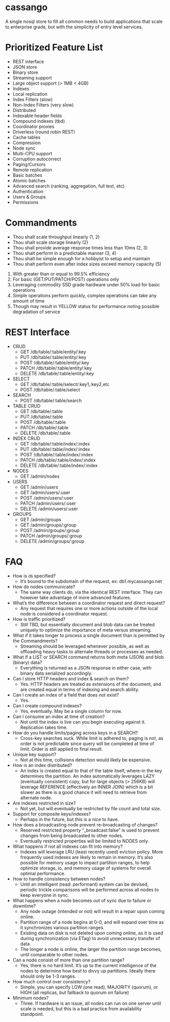 cassango
========

A single nosql store to fill all common needs to build applications that scale to enterprise grade, but with the simplicity of entry level services.



# Prioritized Feature List

* REST interface
* JSON store
* Binary store
* Streaming support
* Large object support (> 1MB < 4GB)
* Indexes
* Local replication
* Index Filters (slow)
* Non-Index Filters (very slow)
* Distributed
* Indexable header fields
* Compound indexes (tbd)
* Coordinator proxies
* Driverless (round robin REST)
* Cache tables
* Compression
* Node sync
* Multi-CPU support
* Corruption autocorrect
* Paging/Cursors
* Remote replication
* Basic batches
* Atomic batches
* Advanced search (ranking, aggregation, full text, etc)
* Authentication
* Users & Groups
* Permissions




# Commandments

* Thou shalt scale throughput linearly (1, 2)
* Thou shalt scale storage linearly (2)
* Thou shall provide average response times less than 10ms (2, 3)
* Thou shalt perform in a predictable manner (3, 4)
* Thou shalt be simple enough for a hobbyist to setup and maintain
* Thou shalt perform even after index sizes exceed memory capacity (5)


1. With greater than or equal to 99.5% efficiency
2. For basic (GET/PUT/PATCH/POST) operations only
3. Leveraging commodity SSD grade hardware under 50% load for basic operations
4. Simple operations perform quickly, complex operations can take any amount of time
5. Though may result in YELLOW status for performance noting possible degradation of service




# REST Interface

* CRUD
  * GET /db/table/:table/entity/:key
  * PUT /db/table/:table/entity/:key
  * POST /db/table/:table/entity/:key
  * PATCH /db/table/:table/entity/:key
  * DELETE /db/table/:table/entity/:key
* SELECT
  * GET /db/table/:table/select/:key1,:key2,etc
  * POST /db/table/:table/select
* SEARCH
  * POST /db/table/:table/search
* TABLE CRUD
  * GET /db/table/:table
  * PUT /db/table/:table
  * POST /db/table/:table
  * PATCH /db/table/:table
  * DELETE /db/table/:table
* INDEX CRUD
  * GET /db/table/:table/index/:index
  * PUT /db/table/:table/index/:index
  * POST /db/table/:table/index/:index
  * PATCH /db/table/:table/index/:index
  * DELETE /db/table/:table/index/:index
* NODES
  * GET /admin/nodes
* USERS
  * GET /admin/users
  * GET /admin/users/:user
  * POST /admin/users/:user
  * PATCH /admin/users/:user
  * DELETE /admin/users/:user
* GROUPS
  * GET /admin/groups
  * GET /admin/groups/:group
  * POST /admin/groups/:group
  * PATCH /admin/groups/:group
  * DELETE /admin/groups/:group
  





# FAQ

* How is `db` specified?
  * It’s bound to the subdomain of the request, ex: db1.mycassango.net
* How do nodes communicate?
  * The same way clients do, via the identical REST interface. They can however take advantage of more advanced features.
* What’s the difference between a coordinator request and direct request?
  * Any request that requires one or more actions outside of the local node is considered a coordinator request.
* How is traffic prioritized?
  * Still TBD, but essentially document and blob data can be treated uniquely to optimize the importance of meta versus streaming.
* What if it takes longer to process a single document than is permitted by the Commandments?
  * Streaming should be leveraged whenever possible, as well as offloading heavy tasks to alternate threads or processes as needed.
* What if a LIST or SEARCH command returns both meta (JSON) and blob (binary) data?
  * Everything is returned as a JSON response in either case, with binary data serialized accordingly.
* Can I store HTTP headers and index & search on them?
  * Yes. HTTP headers are treated as extensions of the document, and are created equal in terms of indexing and search ability.
* Can I create an index of a field that does not exist?
  * Yes.
* Can I create compound indexes?
  * Yes, eventually. May be a single column for now.
* Can I consume an index at time of creation?
  * Not until the index is live can you begin executing against it. Replication takes time.
* How do you handle limits/paging across keys in a SEARCH?
  * Cross-key searches suck. While limit is adhered to, paging is not, as order is not predictable since query will be completed at time of limit. Order is still applied to final result.
* Unique key support?
  * Not at this time, collisions detection would likely be expensive.
* How is an index distributed?
  * An index is created equal to that of the table itself, where-in the key determines the partition. An index automatically leverages LAZY (eventually consistent) copy, but for large objects (> 256KB) will leverage REFERENCE (effectively an INNER JOIN) which is a bit slower as there is a good chance it will need to retrieve from alternate node.
* Are indexes restricted in size?
  * Not yet, but will eventually be restricted by file count and total size.
* Support for composite keys/indexes?
  * Perhaps in the future, but this is a nice to have.
* How does a broadcasting node prevent re-broadcasting of changes?
  * Reserved restricted property “_broadcast:false” is used to prevent changes from being broadcasted to other nodes.
  * Eventually restricted properties will be limited to NODES only.
* What happens if not all indexes can fit into memory?
  * Indexes will leverage LRU (least recently used) eviction policy. More frequently used indexes are likely to remain in memory. It’s also possible for memory usage to impact partition ranges, to help optimize storage, io, and memory usage of systems for overall optimal performance.
* How to handle consistency between nodes?
  * Until an intelligent (read: performant) system can be devised, periodic trickle comparisons will be performed across all nodes to keep everyone in sync.
* What happens when a node becomes out of sync due to failure or downtime?
  * Any node outage (intended or not) will result in a repair upon coming online.
  * Partition range of a node begins at 0-0, and will expand over time as it synchronizes various partition ranges.
  * Existing data on disk is not deleted upon coming online, as it is used during synchronization (via ETag) to avoid unnecessary transfer of data. 
  * The longer a node is online, the larger the partition range becomes, until comparable to other nodes.
* Can a node consist of more than one partition range?
  * Yes, there is no hard limit. It’s up to the current intelligence of the nodes to determine how best to divvy up partitions. Ideally there should only be 1-3 ranges.
* How much control over consistency?
  * Simple, you can specify LOW (one read), MAJORITY (quorum), or HIGH (all replicas, but fallback to quorum on failure)
* Minimum nodes?
  * Three. If hardware is an issue, all nodes can run on one server until scale is needed, but this is a bad practice from availability standpoint.

